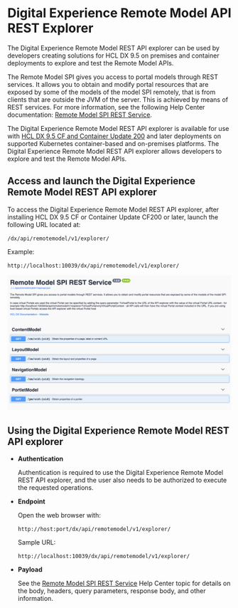 # Digital Experience Remote Model API REST Explorer

The Digital Experience Remote Model REST API explorer can be used by developers creating solutions for HCL DX 9.5 on premises and container deployments to explore and test the Remote Model APIs.

The Remote Model SPI gives you access to portal models through REST services. It allows you to obtain and modify portal resources that are exposed by some of the models of the model SPI remotely, that is from clients that are outside the JVM of the server. This is achieved by means of REST services. For more information, see the following Help Center documentation: [Remote Model SPI REST Service](../model_spi/model-spi_rest_service/index.md).

The Digital Experience Remote Model REST API explorer is available for use with [HCL DX 9.5 CF and Container Update 200](../../../whatsnew/cf20/newcf200.md) and later deployments on supported Kubernetes container-based and on-premises platforms. The Digital Experience Remote Model REST API explorer allows developers to explore and test the Remote Model APIs.

## Access and launch the Digital Experience Remote Model REST API explorer

To access the Digital Experience Remote Model REST API explorer, after installing HCL DX 9.5 CF or Container Update CF200 or later, launch the following URL located at:

```
/dx/api/remotemodel/v1/explorer/
```

Example:

```
http://localhost:10039/dx/api/remotemodel/v1/explorer/
```

![DX Portal Remote Model REST API Explorer](../../../images/remote-model.png "Digital Experience Remote Model REST API explorer")

## Using the Digital Experience Remote Model REST API explorer

-   **Authentication**

    Authentication is required to use the Digital Experience Remote Model REST API explorer, and the user also needs to be authorized to execute the requested operations.


-   **Endpoint**

    Open the web browser with:

    ```
    http://host:port/dx/api/remotemodel/v1/explorer/
    ```

    Sample URL:

    ```
    http://localhost:10039/dx/api/remotemodel/v1/explorer/
    ```

-   **Payload**

    See the [Remote Model SPI REST Service](../model_spi/model-spi_rest_service/index.md) Help Center topic for details on the body, headers, query parameters, response body, and other information.



